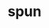 ---
category: 4-letters
denotation: null
name: spun
reference_link: https://www.etymonline.com/word/spun
root_language: null
root_name: null
title: spun
type: free
word_sums:
- respelling: spun
  sum: 'Spun + '
---